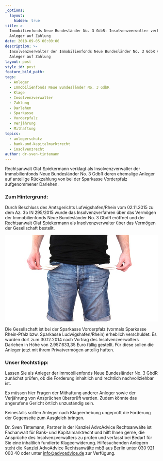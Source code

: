 ```yaml
---
_options:
  layout:
    hidden: true
title: >-
  Immobilienfonds Neue Bundesländer No. 3 GdbR: Insolvenzverwalter verklagt
  Anleger auf Zahlung
date: 2018-09-05 00:00:00
description: >-
  Insolvenzverwalter der Immobilienfonds Neue Bundesländer No. 3 GdbR verklagt
  Anleger auf Zahlung
layout: post
style_id: post
feature_bild_path:
tags:
  - Anleger
  - Immobilienfonds Neue Bundesländer No. 3 GdbR
  - Klage
  - Insolvenzverwalter
  - Zahlung
  - Darlehen
  - Sparkasse
  - Vorderpfalz
  - Verjährung
  - Mithaftung
topics:
  - anlegerschutz
  - bank-und-kapitalmarktrecht
  - insolvenzrecht
author: dr-sven-tintemann
---
```


Rechtsanwalt Olaf Spiekermann verklagt als Insolvenzverwalter der Immobilienfonds Neue Bundesländer No. 3 GdbR deren ehemalige Anleger auf anteilige Rückzahlung von bei der Sparkasse Vorderpfalz aufgenommener Darlehen.

### Zum Hintergrund:

Durch Beschluss des Amtsgerichts Lufwigshafen/Rhein vom 02.11.2015 zu dem Az. 3b IN 295/2015 wurde das Insolvenzverfahren über das Vermögen der Immobilienfonds Neue Bundesländer No. 3 GbdR eröffnet und der Rechtsanwalt Olaf Spiekermann als Insolvenzverwalter über das Vermögen der Gesellschaft bestellt.

![](/uploads/no-money-2070384-640-1.jpg)

Die Gesellschaft ist bei der Sparkasse Vorderpfalz (vormals Sparkasse Rhein-Pfalz bzw. Sparkasse Ludwigshafen/Rhein) erheblich verschuldet. Es wurden dort zum 30.12.2014 nach Vortrag des Insolvenzverwalters Darlehen in Höhe von 2.957.633,35 Euro fällig gestellt. Für diese sollen die Anleger jetzt mit ihrem Privatvermögen anteilig haften.

### Unser Rechtstipp:

Lassen Sie als Anleger der Immobilienfonds Neue Bundesländer No. 3 GbdR zunächst prüfen, ob die Forderung inhaltlich und rechtlich nachvollziehbar ist.

Es müssen hier Fragen der Mithaftung anderer Anleger sowie der Verjährung von Ansprüchen überprüft werden. Zudem könnte das angerufene Gericht örtlich unzuständig sein.

Keinesfalls sollten Anleger nach Klageerhebung ungeprüft die Forderung der Gegenseite zum Ausgleich bringen.

Dr. Sven Tintemann, Partner in der Kanzlei AdvoAdvice Rechtsanwälte ist Fachanwalt für Bank- und Kapitalmarktrecht und hilft Ihnen gerne, die Ansprüche des Insolvenzverwalters zu prüfen und verfasst bei Bedarf für Sie eine inhaltlich fundierte Klageerwiderung. Hilfesuchenden Anlegern steht die Kanzlei AdvoAdvice Rechtsanwälte mbB aus Berlin unter 030 921 000 40 oder unter info@advoadvice.de zur Verfügung.